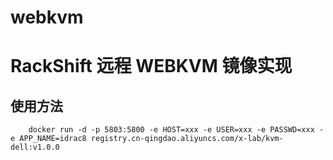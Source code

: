 # webkvm

# RackShift 远程 WEBKVM 镜像实现
## 使用方法
```
	docker run -d -p 5803:5800 -e HOST=xxx -e USER=xxx -e PASSWD=xxx -e APP_NAME=idrac8 registry.cn-qingdao.aliyuncs.com/x-lab/kvm-dell:v1.0.0
```
